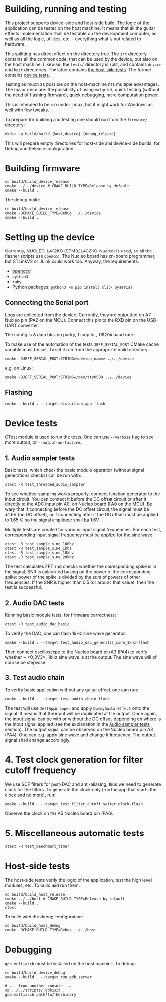 # Building, running and testing

This project supports device-side and host-side build. The logic of the application can be tested on the host machine. 
It means that all the guitar effects implementation shall be testable on the development computer, as well as all the 
logic, utilities, etc. - everything what is not related to hardware.

This splitting has direct effect on the directory tree. The `src` directory contains all the common code, that can
be used by the device, but also on the host machine. Likewise, the `tests/` directory is split, and contains `device` 
and `host` directories. The latter contains [the host-side tests](#host_side_tests). The former contains 
[device tests](#device_tests).

Testing as much as possible on the host-machine has multiple advantages. The major once are: the possibility of
using `valgrind`, quick testing (without the need of flashing firmware), quick debugging, more computation power.

This is intended to be run under Linux, but it might work for Windows as well with few tweaks. 

To prepare for building and testing one should run from the `firmware/` directory:

```
mkdir -p build/build_{host,device}_{debug,release}
```

This will prepare empty directories for host-side and device-side builds, for Debug and Release configuration.

# Building firmware

```
cd build/build_device_release
cmake ../../device # CMAKE_BUILD_TYPE=Release by default
cmake --build .
```

The debug build:

```
cd build/build_device_release
cmake -DCMAKE_BUILD_TYPE=Debug ../../device
cmake --build .
```

# Setting up the device

Currently, NUCLEO-L432KC (STM32L432KC-Nucleo) is used, so all the flasher scripts use `openocd`. The Nucleo board has
on-board programmer, but STLinkV2 or JLink could work too. Anyway, the requirements:

* [openocd](https://openocd.org/)
* `python3`
* `ruby`
* Python packages: `python3 -m pip install click pyserial`

## Connecting the Serial port

Logs are collected from the device. Currently, they are outputted on A7 Nucleo pin (PA2 on the MCU). Connect this pin
to the RXD pin on the USB-UART converter.

The config is 8 data bits, no parity, 1 stop bit, 115200 baud rate.

To make use of the automation of the tests `JEFF_SERIAL_PORT` CMake cache variable must be set. 
To set it run from the appropriate build directory:

```
cmake -DJEFF_SERIAL_PORT:STRING=<device_name> ../../device
```

e.g. on Linux:

```
cmake -DJEFF_SERIAL_PORT:STRING=/dev/ttyUSB0 ../../device
```

## Flashing

```
cmake --build . --target distortion_app-flash
```

# Device tests

CTest module is used to run the tests. One can use `--verbose` flag to see more output, or `--output-on-failure`.

## 1. Audio sampler tests

Basic tests, which check the basic module operation (without signal generations checks) can be run with:

```
ctest -R test_threaded_audio_sampler
```

To see whether sampling works properly, connect function generator to the input circuit. You can connect it before the
DC offset circuit or after it, directly to the ADC input pin A0, on Nucleo board (PA0 on the MCU). Be wary that if
connecting before the DC offset circuit, the signal must be ±1.6V (no DC offset), or if connecting after it the DC
offset must be applied to 1.65 V, so the signal amplitude shall ba 1.6V.

Multiple tests are created for various input signal frequencies. For each test, corresponding input signal frequency
must be applied for the sine wave:

```
ctest -R test_sample_sine_100hz
ctest -R test_sample_sine_1khz
ctest -R test_sample_sine_10khz
ctest -R test_sample_sine_20khz
```

The test calculates FFT and checks whether the corresponding spike is in the signal. SNR is calculated basing on the
power of the corresponding spike: power of the spike is divided by the sum of powers of other frequencies. If the SNR is
higher than 0.5 (or around that value), then the test is successful.

## 2. Audio DAC tests

Running basic module tests, for firmware correctness:

```
ctest -R test_audio_dac_basic
```

To verify the DAC, one can flash 1kHz sine wave generator:

```
cmake --build . --target test_audio_dac_generates_sine_1khz-flash
```

Then connect oscilloscope to the Nucleo board pin A3 (PA4) to verify whether ~ <0;3V3>, 1kHz sine wave is at the output.
The sine wave will of course be stepwise.

## 3. Test audio chain

To verify basic application without any guitar effect, one can run:

```
cmake --build . --target test_audio_chain-flash
```

The test will use `JeffAppWrapper` and apply `DummyGuitarEffect` onto the signal. It means that the input will be
duplicated at the output. Once again, the input signal can be with or without the DC offset, depending on where is the
input signal applied (see the explanation in the [Audio sampler tests](#1-audio-sampler-tests) section). The output
signal can be observed on the Nucleo board pin A3 (PA4). One can e.g. apply sine wave and change it frequency. The
output signal shall change accordingly.

# 4. Test clock generation for filter cutoff frequency

We use SCF filters for post-DAC and anti-aliasing, thus we need to generate clock for the filters. To generate the clock
only (run the app that starts the clock and no more), run:

```
cmake --build . --target test_filter_cutoff_setter_clock-flash
```

Observe the clock on the A5 Nucleo board pin (PA6).

# 5. Miscellaneous automatic tests

```
ctest -R test_benchmark_timer
```

# Host-side tests

The host-side tests verify the logic of the application, test the high level modules, etc. To build and run them:

```
cd build/build_host_release
cmake ../../host # CMAKE_BUILD_TYPE=Release by default
cmake --build .
ctest
```

To build with the debug configuration:

```
cd build/build_host_debug
cmake -DCMAKE_BUILD_TYPE=Debug ../../host
```

# Debugging

`gdb_multiarch` must be installed on the host machine. To debug:

```
cd build/build_device_debug
cmake --build . --target run_gdb_server

# ... from another console ...
cp ../../scripts/.gdbinit .
gdb-multiarch path/to/the/binary
```

